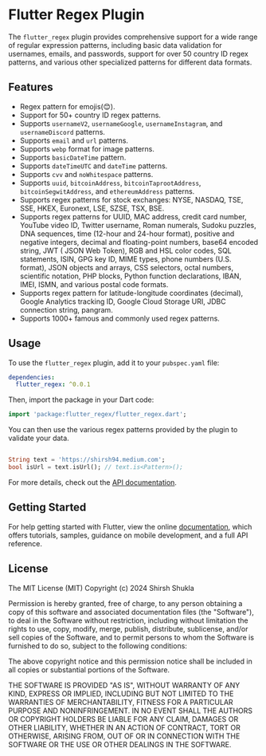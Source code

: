 # Flutter Regex Plugin

The `flutter_regex` plugin provides comprehensive support for a wide range of regular expression
patterns, including basic data validation for usernames, emails, and passwords, support for over 50
country ID regex patterns, and various other specialized patterns for different data formats.

## Features

- Regex pattern for emojis(😊).
- Support for 50+ country ID regex patterns.
- Supports `usernameV2`, `usernameGoogle`, `usernameInstagram`, and `usernameDiscord` patterns.
- Supports `email` and `url` patterns.
- Supports `webp` format for image patterns.
- Supports `basicDateTime` pattern.
- Supports `dateTimeUTC` and `dateTime` patterns.
- Supports `cvv` and `noWhitespace` patterns.
- Supports `uuid`, `bitcoinAddress`, `bitcoinTaprootAddress`, `bitcoinSegwitAddress`,
  and `ethereumAddress` patterns.
- Supports regex patterns for stock exchanges: NYSE, NASDAQ, TSE, SSE, HKEX, Euronext, LSE, SZSE,
  TSX, BSE.
- Supports regex patterns for UUID, MAC address, credit card number, YouTube video ID, Twitter
  username, Roman numerals, Sudoku puzzles, DNA sequences, time (12-hour and 24-hour format),
  positive and negative integers, decimal and floating-point numbers, base64 encoded string, JWT (
  JSON Web Token), RGB and HSL color codes, SQL statements, ISIN, GPG key ID, MIME types, phone
  numbers (U.S. format), JSON objects and arrays, CSS selectors, octal numbers, scientific notation,
  PHP blocks, Python function declarations, IBAN, IMEI, ISMN, and various postal code formats.
- Supports regex pattern for latitude-longitude coordinates (decimal), Google Analytics tracking ID,
  Google Cloud Storage URI, JDBC connection string, pangram.
- Supports 1000+ famous and commonly used regex patterns.

## Usage

To use the `flutter_regex` plugin, add it to your `pubspec.yaml` file:

```yaml
dependencies:
  flutter_regex: ^0.0.1
```

Then, import the package in your Dart code:

```dart
import 'package:flutter_regex/flutter_regex.dart';
```

You can then use the various regex patterns provided by the plugin to validate your data.

```dart

String text = 'https://shirsh94.medium.com';
bool isUrl = text.isUrl(); // text.is<Pattern>();
```

For more details, check out
the [API documentation](https://pub.dev/documentation/flutter_regex/latest/).

## Getting Started

For help getting started with Flutter, view the online [documentation](https://flutter.dev/docs),
which offers tutorials, samples, guidance on mobile development, and a full API reference.

## License

The MIT License (MIT) Copyright (c) 2024 Shirsh Shukla

Permission is hereby granted, free of charge, to any person obtaining a copy of this software and
associated documentation files (the "Software"), to deal in the Software without restriction,
including without limitation the rights to use, copy, modify, merge, publish, distribute,
sublicense, and/or sell copies of the Software, and to permit persons to whom the Software is
furnished to do so, subject to the following conditions:

The above copyright notice and this permission notice shall be included in all copies or substantial
portions of the Software.

THE SOFTWARE IS PROVIDED "AS IS", WITHOUT WARRANTY OF ANY KIND, EXPRESS OR IMPLIED, INCLUDING BUT
NOT LIMITED TO THE WARRANTIES OF MERCHANTABILITY, FITNESS FOR A PARTICULAR PURPOSE AND
NONINFRINGEMENT. IN NO EVENT SHALL THE AUTHORS OR COPYRIGHT HOLDERS BE LIABLE FOR ANY CLAIM, DAMAGES
OR OTHER LIABILITY, WHETHER IN AN ACTION OF CONTRACT, TORT OR OTHERWISE, ARISING FROM, OUT OF OR IN
CONNECTION WITH THE SOFTWARE OR THE USE OR OTHER DEALINGS IN THE SOFTWARE.